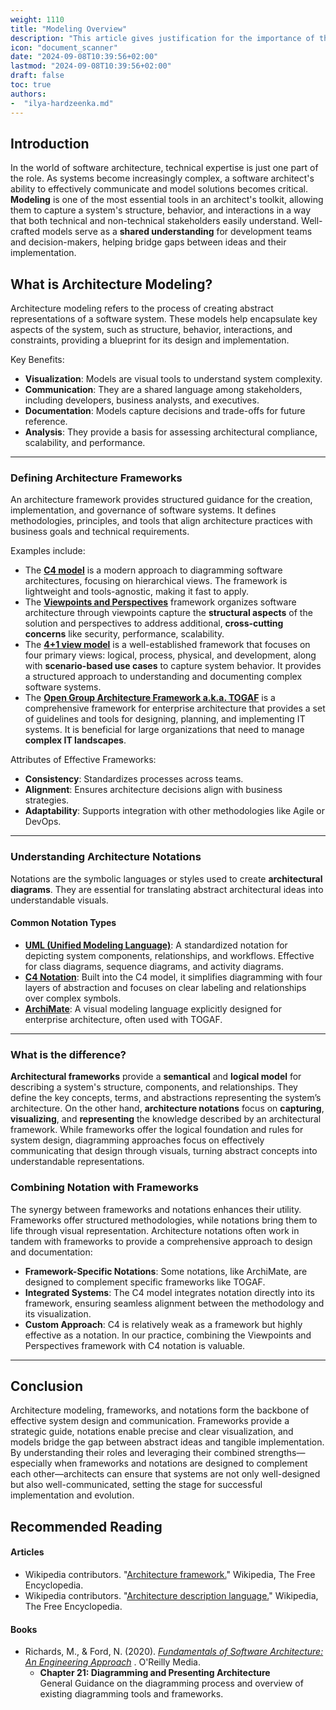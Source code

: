 ```yaml
---
weight: 1110
title: "Modeling Overview"
description: "This article gives justification for the importance of the skills listed in the chapter."
icon: "document_scanner"
date: "2024-09-08T10:39:56+02:00"
lastmod: "2024-09-08T10:39:56+02:00"
draft: false
toc: true
authors:
-  "ilya-hardzeenka.md"
---
```


## Introduction

In the world of software architecture, technical expertise is just one part of the role. As systems become increasingly complex, a software architect's ability
to effectively communicate and model solutions becomes critical. **Modeling** is one of the most essential tools in an architect's toolkit, allowing them to capture a system's structure, behavior, and interactions in a way that both technical and non-technical stakeholders easily understand. Well-crafted models serve as a **shared understanding** for development teams and decision-makers, helping bridge gaps between ideas and their implementation.

## What is Architecture Modeling?

Architecture modeling refers to the process of creating abstract representations of a software system. These models help encapsulate key aspects of the system, such as structure, behavior, interactions, and constraints, providing a blueprint for its design and implementation.

Key Benefits:

* **Visualization**: Models are visual tools to understand system complexity.
* **Communication**: They are a shared language among stakeholders, including developers, business analysts, and executives.
* **Documentation**: Models capture decisions and trade-offs for future reference.
* **Analysis**: They provide a basis for assessing architectural compliance, scalability, and performance.

---

### Defining Architecture Frameworks

An architecture framework provides structured guidance for the creation, implementation, and governance of software systems. It defines methodologies, principles, and tools that align architecture practices with business goals and technical requirements.

Examples include:

* The **[C4 model](https://c4model.com/introduction)** is a modern approach to diagramming software architectures, focusing on hierarchical views. The framework is lightweight and tools-agnostic, making it fast to apply.
* The **[Viewpoints and Perspectives](https://www.viewpoints-and-perspectives.info/home/book/)** framework organizes software architecture through viewpoints capture the **structural aspects** of the solution and perspectives to address additional, **cross-cutting concerns** like security, performance, scalability.
* The **[4+1 view model](https://www.cs.ubc.ca/~gregor/teaching/papers/4+1view-architecture.pdf)** is a well-established framework that focuses on four primary views: logical, process, physical, and development, along with  **scenario-based use cases** to capture system behavior. It provides a structured approach to understanding and documenting complex software systems.
* The **[Open Group Architecture Framework a.k.a. TOGAF](https://pubs.opengroup.org/togaf-standard/)** is a comprehensive framework for enterprise architecture that provides a set of guidelines and tools for designing, planning, and implementing IT systems. It is beneficial for large organizations that need to manage **complex IT landscapes**.

Attributes of Effective Frameworks:

* **Consistency**: Standardizes processes across teams.
* **Alignment**: Ensures architecture decisions align with business strategies.
* **Adaptability**: Supports integration with other methodologies like Agile or DevOps.

---

### Understanding Architecture Notations

Notations are the symbolic languages or styles used to create **architectural diagrams**. They are essential for translating abstract architectural ideas into understandable visuals.

#### Common Notation Types

* **[UML (Unified Modeling Language)](https://www.conceptdraw.com/How-To-Guide/uml-diagrams)**: A standardized notation for depicting system components, relationships, and workflows. Effective for class diagrams, sequence diagrams, and activity diagrams.
* **[C4 Notation](https://c4model.com/diagrams/notation)**: Built into the C4 model, it simplifies diagramming with four layers of abstraction and focuses on clear labeling and relationships over complex symbols.
* **[ArchiMate](https://pubs.opengroup.org/architecture/archimate3-doc/)**: A visual modeling language explicitly designed for enterprise architecture, often used with TOGAF.

---

### What is the difference?

**Architectural frameworks** provide a **semantical** and **logical model** for describing a system's structure, components, and relationships. They define the
key concepts, terms, and abstractions representing the system’s architecture. On the other hand, **architecture notations** focus on **capturing**,
**visualizing**, and **representing** the knowledge described by an architectural framework. While frameworks offer the logical foundation and rules
for system design, diagramming approaches focus on effectively communicating that design through visuals, turning abstract concepts into understandable representations.

### Combining Notation with Frameworks

The synergy between frameworks and notations enhances their utility. Frameworks offer structured methodologies, while notations bring them to life through visual representation. Architecture notations often work in tandem with frameworks to provide a comprehensive approach to design and documentation:

* **Framework-Specific Notations**: Some notations, like ArchiMate, are designed to complement specific frameworks like TOGAF.
* **Integrated Systems**: The C4 model integrates notation directly into its framework, ensuring seamless alignment between the methodology and its visualization.
* **Custom Approach**: C4 is relatively weak as a framework but highly effective as a notation. In our practice, combining the Viewpoints and Perspectives framework with C4 notation is valuable.

---

## Conclusion

Architecture modeling, frameworks, and notations form the backbone of effective system design and communication. Frameworks provide a strategic guide, notations enable precise and clear visualization, and models bridge the gap between abstract ideas and tangible implementation. By understanding their roles and leveraging their combined strengths—especially when frameworks and notations are designed to complement each other—architects can ensure that systems are not only well-designed but also well-communicated, setting the stage for successful implementation and evolution.

## Recommended Reading

#### Articles

* Wikipedia contributors. "[Architecture framework.](https://en.wikipedia.org/wiki/Architecture_framework)" Wikipedia, The Free Encyclopedia.
* Wikipedia contributors. "[Architecture description language.](https://en.wikipedia.org/wiki/Architecture_description_language)" Wikipedia, The Free Encyclopedia.

#### Books

* Richards, M., & Ford, N. (2020). *[Fundamentals of Software Architecture: An Engineering Approach](https://www.oreilly.com/library/view/fundamentals-of-software/9781492043447/)* . O'Reilly Media.
  * **Chapter 21: Diagramming and Presenting Architecture**\
    General Guidance on the diagramming process and overview of existing diagramming
    tools and frameworks.
